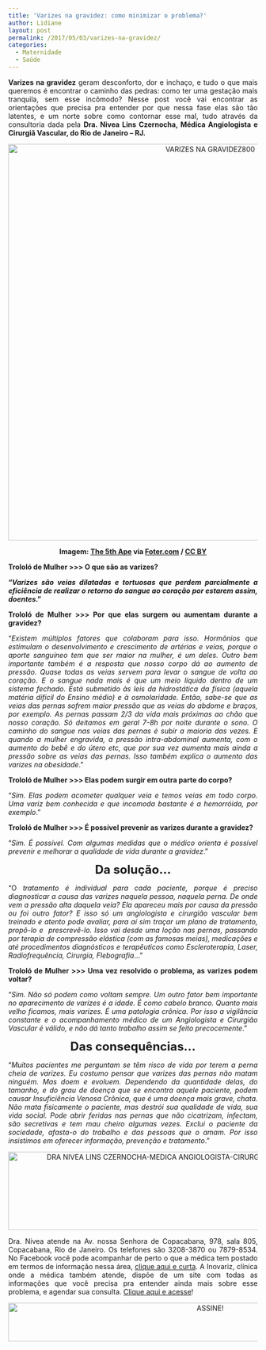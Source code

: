 ```yaml
---
title: 'Varizes na gravidez: como minimizar o problema?'
author: Lidiane
layout: post
permalink: /2017/05/03/varizes-na-gravidez/
categories:
  - Maternidade
  - Saúde
---
```

<p align="justify">
  <strong>Varizes na gravidez</strong> geram desconforto, dor e inchaço, e tudo o que mais queremos é encontrar o caminho das pedras: como ter uma gestação mais tranquila, sem esse incômodo? Nesse post você vai encontrar as orientações que precisa pra entender por que nessa fase elas são tão latentes, e um norte sobre como contornar esse mal, tudo através da consultoria dada pela <strong>Dra. Nivea Lins Czernocha, Médica Angiologista e Cirurgiã Vascular, do Rio de Janeiro – RJ.</strong>
</p>

<p align="center">
  <img class="alignnone size-full wp-image-13782" src="https://www.trololodemulher.com.br/2017/05/VARIZES-NA-GRAVIDEZ800.jpg" alt="VARIZES NA GRAVIDEZ800" width="800" height="800" />
</p>

<p align="center">
  <strong>Imagem: <a href="http://www.flickr.com/photos/7485630@N06/" target="_blank" rel="noopener noreferrer">The 5th Ape</a> via <a href="http://foter.com/re/62f681" target="_blank" rel="noopener noreferrer">Foter.com</a> / <a href="http://creativecommons.org/licenses/by/2.0/" target="_blank" rel="noopener noreferrer">CC BY</a></strong>
</p>

<p align="justify">
  <strong>Trololó de Mulher >>> O que são as varizes?</strong>
</p>

<p align="justify">
  <strong>“<em>Varizes são veias dilatadas e tortuosas que perdem parcialmente a eficiência de realizar o retorno do sangue ao coração por estarem assim, doentes</em>.”</strong>
</p>

<p align="justify">
  <strong>Trololó de Mulher >>> Por que elas surgem ou aumentam durante a gravidez?</strong>
</p>

<p align="justify">
  “<em>Existem múltiplos fatores que colaboram para isso. Hormônios que estimulam o desenvolvimento e crescimento de artérias e veias, porque o aporte sanguíneo tem que ser maior na mulher, é um deles. Outro bem importante também é a resposta que nosso corpo dá ao aumento de pressão. Quase todas as veias servem para levar o sangue de volta ao coração. E o sangue nada mais é que um meio líquido dentro de um sistema fechado. Está submetido às leis da hidrostática da física (aquela matéria difícil do Ensino médio) e à osmolaridade. Então, sabe-se que as veias das pernas sofrem maior pressão que as veias do abdome e braços, por exemplo. As pernas passam 2/3 da vida mais próximas ao chão que nosso coração. Só deitamos em geral 7-8h por noite durante o sono. O caminho do sangue nas veias das pernas é subir a maioria das vezes. E quando a mulher engravida, a pressão intra-abdominal aumenta, com o aumento do bebê e do útero etc, que por sua vez aumenta mais ainda a pressão sobre as veias das pernas. Isso também explica o aumento das varizes na obesidade</em>.”
</p>

<p align="justify">
  <strong>Trololó de Mulher >>> Elas podem surgir em outra parte do corpo? </strong>
</p>

<p align="justify">
  “<em>Sim. Elas podem acometer qualquer veia e temos veias em todo corpo. Uma variz bem conhecida e que incomoda bastante é a hemorróida, por exemplo</em>.”
</p>

<p align="justify">
  <strong>Trololó de Mulher >>> É possível prevenir as varizes durante a gravidez?</strong>
</p>

<p align="justify">
  “<em>Sim. É possível. Com algumas medidas que o médico orienta é possível prevenir e melhorar a qualidade de vida durante a gravidez</em>.”
</p>

<p align="center">
  <strong><span style="font-size: x-large;">Da solução…</span></strong>
</p>

<p align="justify">
  “O<em> tratamento é individual para cada paciente, porque é preciso diagnosticar a causa das varizes naquela pessoa, naquela perna. De onde vem a pressão alta daquela veia? Ela apareceu mais por causa da pressão ou foi outro fator? E isso só um angiologista e cirurgião vascular bem treinado e atento pode avaliar, para aí sim traçar um plano de tratamento, propô-lo e  prescrevê-lo. Isso vai desde uma loção nas pernas, passando por terapia de compressão elástica (com as famosas meias), medicações e até procedimentos diagnósticos e terapêuticos como Escleroterapia, Laser, Radiofrequência, Cirurgia, Flebografia</em>&#8230;”
</p>

<p align="justify">
  <strong>Trololó de Mulher >>> Uma vez resolvido o problema, as varizes podem voltar?</strong>
</p>

<p align="justify">
  “<em>Sim. Não só podem como voltam sempre. Um outro fator bem importante no aparecimento de varizes é a idade. É como cabelo branco. Quanto mais velho ficamos, mais varizes. É uma patologia crônica. Por isso a vigilância constante e o acompanhamento médico de um Angiologista e Cirurgião Vascular é válido, e não dá tanto trabalho assim se feito precocemente</em>.”
</p>

<p align="center">
  <strong><span style="font-size: x-large;">Das consequências…</span></strong>
</p>

<p align="justify">
  “<em>Muitos pacientes me perguntam se têm risco de vida por terem a perna cheia de varizes. Eu costumo pensar que varizes das pernas não matam ninguém. Mas doem e evoluem. Dependendo da quantidade delas, do tamanho, e do grau de doença que se encontra aquele paciente, podem causar Insuficiência Venosa Crônica, que é uma doença mais grave, chata. Não mata fisicamente o paciente, mas destrói sua qualidade de vida, sua vida social. Pode abrir feridas nas pernas que não cicatrizam, infectam, são secretivas e tem mau cheiro algumas vezes. Exclui o paciente da sociedade, afasta-o do trabalho e das pessoas que o amam. Por isso insistimos em oferecer informação, prevenção e tratamento</em>.”
</p>

<p align="center">
  <img class="alignnone size-full wp-image-13779" src="https://www.trololodemulher.com.br/2017/05/DRA-NIVEA-LINS-CZERNOCHA-MEDICA-ANGIOLOGISTA-CIRURGIA-VASCULAR-RIO-DE-JANEIRO-RJ.jpg" alt="DRA NIVEA LINS CZERNOCHA-MEDICA ANGIOLOGISTA-CIRURGIA VASCULAR-RIO DE JANEIRO-RJ" width="800" height="158" />
</p>

<p align="justify">
  Dra. Nivea atende na Av. nossa Senhora de Copacabana, 978, sala 805, Copacabana, Rio de Janeiro. Os telefones são 3208-3870 ou 7879-8534. No Facebook você pode acompanhar de perto o que a médica tem postado em termos de informação nessa área, <a href="https://www.facebook.com/niveaangiologista/" target="_blank" rel="noopener noreferrer">clique aqui e curta</a>. A Inovariz, clínica onde a médica também atende, dispõe de um site com todas as informações que você precisa pra entender ainda mais sobre esse problema, e agendar sua consulta. <a href="http://www.inovariz.com.br/" target="_blank" rel="noopener noreferrer">Clique aqui e acesse</a>!
</p>

<p align="center">
  <a href="http://feedburner.google.com/fb/a/mailverify?uri=blogbichafemea&loc=pt_BR" target="_blank" rel="noopener noreferrer"><img class="alignnone size-full wp-image-10439" src="https://www.trololodemulher.com.br/2014/09/ASSINE.png" alt="ASSINE!" width="800" height="78" /></a>
</p>

<p align="justify">